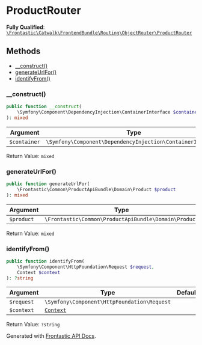 #  ProductRouter

**Fully Qualified**: [`\Frontastic\Catwalk\FrontendBundle\Routing\ObjectRouter\ProductRouter`](../../../../../src/php/FrontendBundle/Routing/ObjectRouter/ProductRouter.php)

## Methods

* [__construct()](#__construct)
* [generateUrlFor()](#generateurlfor)
* [identifyFrom()](#identifyfrom)

### __construct()

```php
public function __construct(
    \Symfony\Component\DependencyInjection\ContainerInterface $container
): mixed
```

Argument|Type|Default|Description
--------|----|-------|-----------
`$container`|`\Symfony\Component\DependencyInjection\ContainerInterface`||

Return Value: `mixed`

### generateUrlFor()

```php
public function generateUrlFor(
    \Frontastic\Common\ProductApiBundle\Domain\Product $product
): mixed
```

Argument|Type|Default|Description
--------|----|-------|-----------
`$product`|`\Frontastic\Common\ProductApiBundle\Domain\Product`||

Return Value: `mixed`

### identifyFrom()

```php
public function identifyFrom(
    \Symfony\Component\HttpFoundation\Request $request,
    Context $context
): ?string
```

Argument|Type|Default|Description
--------|----|-------|-----------
`$request`|`\Symfony\Component\HttpFoundation\Request`||
`$context`|[`Context`](../../../ApiCoreBundle/Domain/Context.md)||

Return Value: `?string`

Generated with [Frontastic API Docs](https://github.com/FrontasticGmbH/apidocs).
